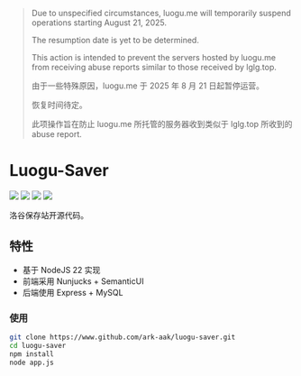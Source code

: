 > Due to unspecified circumstances, luogu.me will temporarily suspend operations starting August 21, 2025.
>
> The resumption date is yet to be determined.
> 
> This action is intended to prevent the servers hosted by luogu.me from receiving abuse reports similar to those received by lglg.top.
> 
> 由于一些特殊原因，luogu.me 于 2025 年 8 月 21 日起暂停运营。
> 
> 恢复时间待定。
> 
> 此项操作旨在防止 luogu.me 所托管的服务器收到类似于 lglg.top 所收到的 abuse report.

# Luogu-Saver


![](https://img.shields.io/badge/node-v22.18.0-brightgreen)
![](https://img.shields.io/github/last-commit/ark-aak/luogu-saver)
![](https://www.codefactor.io/repository/github/ark-aak/luogu-saver/badge)
![](https://img.shields.io/github/license/ark-aak/luogu-saver)

洛谷保存站开源代码。

## 特性

- 基于 NodeJS 22 实现
- 前端采用 Nunjucks + SemanticUI
- 后端使用 Express + MySQL

### 使用

```bash
git clone https://www.github.com/ark-aak/luogu-saver.git
cd luogu-saver
npm install
node app.js
```
